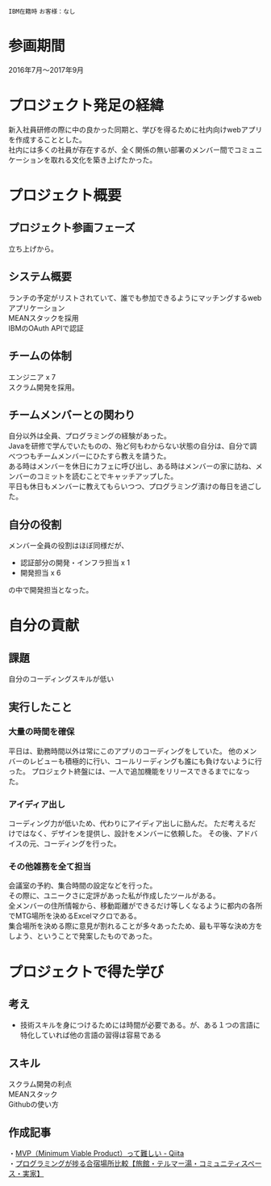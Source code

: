 `IBM在籍時` `お客様：なし` 

# 参画期間
2016年7月〜2017年9月

# プロジェクト発足の経緯
新入社員研修の際に中の良かった同期と、学びを得るために社内向けwebアプリを作成することとした。  
社内には多くの社員が存在するが、全く関係の無い部署のメンバー間でコミュニケーションを取れる文化を築き上げたかった。  

# プロジェクト概要

## プロジェクト参画フェーズ
立ち上げから。

## システム概要
ランチの予定がリストされていて、誰でも参加できるようにマッチングするwebアプリケーション  
MEANスタックを採用  
IBMのOAuth APIで認証  

## チームの体制
エンジニア x 7  
スクラム開発を採用。  

## チームメンバーとの関わり
自分以外は全員、プログラミングの経験があった。  
Javaを研修で学んでいたものの、殆ど何もわからない状態の自分は、自分で調べつつもチームメンバーにひたすら教えを請うた。  
ある時はメンバーを休日にカフェに呼び出し、ある時はメンバーの家に訪ね、メンバーのコミットを読むことでキャッチアップした。  
平日も休日もメンバーに教えてもらいつつ、プログラミング漬けの毎日を過ごした。  


## 自分の役割
メンバー全員の役割はほぼ同様だが、  
- 認証部分の開発・インフラ担当 x 1  
- 開発担当 x 6  

の中で開発担当となった。  
 
# 自分の貢献

## 課題
自分のコーディングスキルが低い

## 実行したこと
### 大量の時間を確保
平日は、勤務時間以外は常にこのアプリのコーディングをしていた。
他のメンバーのレビューも積極的に行い、コールリーディングも誰にも負けないように行った。
プロジェクト終盤には、一人で追加機能をリリースできるまでになった。

### アイディア出し
コーディング力が低いため、代わりにアイディア出しに励んだ。
ただ考えるだけではなく、デザインを提供し、設計をメンバーに依頼した。
その後、アドバイスの元、コーディングを行った。

### その他雑務を全て担当
会議室の予約、集合時間の設定などを行った。  
その際に、ユニークさに定評があった私が作成したツールがある。  
全メンバーの住所情報から、移動距離ができるだけ等しくなるように都内の各所でMTG場所を決めるExcelマクロである。  
集合場所を決める際に意見が割れることが多々あったため、最も平等な決め方をしよう、ということで発案したものであった。  

# プロジェクトで得た学び
## 考え
- 技術スキルを身につけるためには時間が必要である。が、ある１つの言語に特化していれば他の言語の習得は容易である

## スキル
スクラム開発の利点  
MEANスタック  
Githubの使い方  

## 作成記事
・[MVP（Minimum Viable Product）って難しい - Qiita](https://qiita.com/kyogom/items/815cefa5727ef134c516)  
・[プログラミングが捗る合宿場所比較【旅館・テルマー湯・コミュニティスペース・実家】](https://qiita.com/kyogom/items/b4633299841cf2f71310)  
